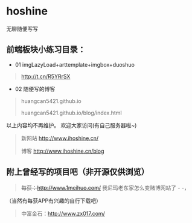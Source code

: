 # hoshine

 无聊随便写写

## 前端板块小练习目录： ##

- 01 imgLazyLoad+arttemplate+imgbox+duoshuo
> http://t.cn/R5YRrSX

- 02 随便写的博客
> huangcan5421.github.io
> 
> huangcan5421.github.io/blog/index.html

以上内容均不再维护。
欢迎大家访问(有自己服务器啦~)
> 新网站 http://www.ihoshine.cn/
> 
> 博客 http://www.ihoshine.cn/blog


##  附上曾经写的项目吧（非开源仅供浏览） ##

>  ~~每获：http://www.1meihuo.com/~~ 我尼玛老东家怎么变赌博网站了 - -，

（当然有每获APP有兴趣的自行下载吧）

> 中富金石：http://www.zx017.com/
 
